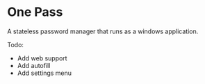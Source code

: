 # One Pass
A stateless password manager that runs as a windows application.

Todo:
- Add web support
- Add autofill
- Add settings menu
